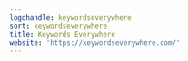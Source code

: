 ```yaml
---
logohandle: keywordseverywhere
sort: keywordseverywhere
title: Keywords Everywhere
website: 'https://keywordseverywhere.com/'
---
```

